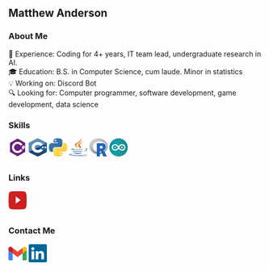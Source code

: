 ## Matthew Anderson

### About Me
📖 Experience: Coding for 4+ years, IT team lead, undergraduate research in AI.\
🎓 Education: B.S. in Computer Science, cum laude. Minor in statistics\
💡 Working on: Discord Bot\
🔍 Looking for: Computer programmer, software development, game development, data science


### Skills

<a href="https://dotnet.microsoft.com/en-us/languages/csharp" target="_blank" rel="noreferrer">
<img src="https://github.com/TechnoBro03/TechnoBro03/blob/main/icons/csharp.svg" width="36" height="36" alt="C#" /></a>

<a href="https://cplusplus.com/" target="_blank" rel="noreferrer">
<img src="https://github.com/TechnoBro03/TechnoBro03/blob/main/icons/cpp.svg" width="36" height="36" alt="C++" /></a>

<a href="https://www.python.org/" target="_blank" rel="noreferrer">
<img src="https://github.com/TechnoBro03/TechnoBro03/blob/main/icons/python.svg" width="36" height="36" alt="Python" /></a>

<a href="https://docs.oracle.com/en/java/" target="_blank" rel="noreferrer">
<img src="https://github.com/TechnoBro03/TechnoBro03/blob/main/icons/java.svg" width="36" height="36" alt="Java" /></a>

<a href="https://www.r-project.org/" target="_blank" rel="noreferrer">
<img src="https://github.com/TechnoBro03/TechnoBro03/blob/main/icons/r.svg" width="36" height="36" alt="R" /></a>

<a href="https://www.arduino.cc/" target="_blank" rel="noreferrer">
<img src="https://github.com/TechnoBro03/TechnoBro03/blob/main/icons/arduino-round.svg" width="36" height="36" alt="Arduino" /></a>

##
### Links
<a href="https://youtube.com/@technobro03" target="_blank" rel="noreferrer">
<img src="https://github.com/TechnoBro03/TechnoBro03/blob/main/icons/youtube.svg" width="36" height="36" alt="Youtube" /></a>

##
### Contact Me
<a href="mailto:MatthewAnderson.wi@gmail.com" target="_blank" rel="noreferrer">
<img src="https://github.com/TechnoBro03/TechnoBro03/blob/main/icons/gmail.svg" width="36" height="36" alt="Email" /></a>
<a href="https://www.linkedin.com/in/mister-matthew-anderson" target="_blank" rel="noreferrer">
<img src="https://github.com/TechnoBro03/TechnoBro03/blob/main/icons/linkedin.svg" width="36" height="36" alt="LinkedIn" /></a>
